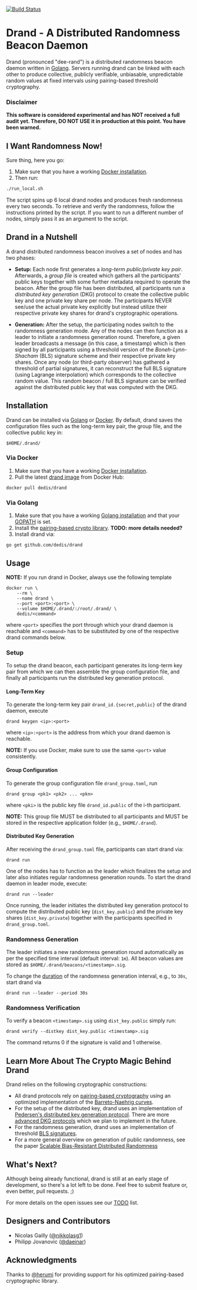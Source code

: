[![Build Status](https://travis-ci.org/dedis/drand.svg?branch=master)](https://travis-ci.org/dedis/drand)

# Drand - A Distributed Randomness Beacon Daemon

Drand (pronounced "dee-rand") is a distributed randomness beacon daemon written
in [Golang](https://golang.org/). Servers running drand can be linked with each
other to produce collective, publicly verifiable, unbiasable, unpredictable
random values at fixed intervals using pairing-based threshold cryptography.

### Disclaimer

**This software is considered experimental and has NOT received a
full audit yet. Therefore, DO NOT USE it in production at this point. You have
been warned.**

## I Want Randomness Now!

Sure thing, here you go:

1. Make sure that you have a working [Docker installation](https://docs.docker.com/engine/installation/). 
2. Then run:
```bash
./run_local.sh
```

The script spins up 6 local drand nodes and produces fresh randomness every two
seconds. To retrieve and verify the randomness, follow the instructions printed
by the script. If you want to run a different number of nodes, simply pass it as
an argument to the script.

## Drand in a Nutshell

A drand distributed randomness beacon involves a set of nodes and has two phases:

- **Setup:** Each node first generates a *long-term public/private key
    pair*. Afterwards, a *group file* is created which gathers all the
    participants' public keys together with some further metadata required to
    operate the beacon. After the group file has been distributed, all
    participants run a *distributed key generation* (DKG) protocol to create
    the collective public key and one private key share per node. The
    participants NEVER see/use the actual private key explicitly but instead
    utilize their respective private key shares for drand's cryptographic
    operations.

- **Generation:** After the setup, the participating nodes switch to the
    randomness generation mode. Any of the nodes can then function as a leader
    to initiate a randomness generation round. Therefore, a given leader broadcasts
    a message (in this case, a timestamp) which is then signed by all
    participants using a threshold version of the *Boneh-Lynn-Shacham* (BLS)
    signature scheme and their respective private key shares. Once any node (or
    third-party observer) has gathered a threshold of partial signatures, it can
    reconstruct the full BLS signature (using Lagrange interpolation) which
    corresponds to the collective random value. This random beacon / full BLS
    signature can be verified against the distributed public key that was
    computed with the DKG.

## Installation 

Drand can be installed via [Golang](https://golang.org/) or [Docker](https://www.docker.com/). 
By default, drand saves the configuration files such as the long-term key pair, the group file, 
and the collective public key in:
```
$HOME/.drand/
```

### Via Docker

1. Make sure that you have a working [Docker installation](https://docs.docker.com/engine/installation/). 
2. Pull the latest [drand image](https://hub.docker.com/r/dedis/drand/) from Docker Hub: 
```
docker pull dedis/drand
```

### Via Golang

1. Make sure that you have a working [Golang installation](https://golang.org/doc/install) and that your [GOPATH](https://golang.org/doc/code.html#GOPATH) is set.
2. Install the [pairing-based crypto library](https://github.com/dfinity/bn). **TODO: more details needed?**
3. Install drand via:
```
go get github.com/dedis/drand
```

## Usage

**NOTE:** If you run drand in Docker, always use the following template
```
docker run \ 
    --rm \ 
    --name drand \
    --port <port>:<port> \ 
    --volume $HOME/.drand/:/root/.drand/ \ 
    dedis/<command>
```
where `<port>` specifies the port through which your drand daemon is reachable
and `<command>` has to be substituted by one of the respective drand
commands below.

### Setup

To setup the drand beacon, each participant generates its long-term key pair
from which we can then assemble the group configuration file, and finally all
participants run the distributed key generation protocol.

#### Long-Term Key

To generate the long-term key pair `drand_id.{secret,public}` of the drand daemon, execute
```
drand keygen <ip>:<port>
```
where `<ip>:<port>` is the address from which your drand daemon is reachable.

**NOTE:** If you use Docker, make sure to use the same `<port>` value consistently.

#### Group Configuration

To generate the group configuration file `drand_group.toml`, run
```
drand group <pk1> <pk2> ... <pkn>
```
where `<pki>` is the public key file `drand_id.public` of the i-th participant.

**NOTE:** This group file MUST be distributed to all participants and MUST be
stored in the respective application folder (e.g., `$HOME/.drand`).

#### Distributed Key Generation

After receiving the `drand_group.toml` file, participants can start drand via:
```
drand run
```

One of the nodes has to function as the leader which finalizes the setup and
later also initiates regular randomness generation rounds. To start the drand
daemon in leader mode, execute:
```
drand run --leader
```

Once running, the leader initiates the distributed key generation protocol to
compute the distributed public key (`dist_key.public`) and the private key
shares (`dist_key.private`) together with the participants specified in
`drand_group.toml`.

### Randomness Generation

The leader initiates a new randomness generation round automatically as per the
specified time interval (default interval: `1m`). All beacon values are stored
as `$HOME/.drand/beacons/<timestamp>.sig`.

To change the [duration](https://golang.org/pkg/time/#ParseDuration) of the
randomness generation interval, e.g., to `30s`, start drand via
```
drand run --leader --period 30s
```

### Randomness Verification

To verify a beacon `<timestamp>.sig` using `dist_key.public` simply run:
```
drand verify --distkey dist_key.public <timestamp>.sig
```
The command returns 0 if the signature is valid and 1 otherwise.


## Learn More About The Crypto Magic Behind Drand

Drand relies on the following cryptographic constructions:
- All drand protocols rely on [pairing-based cryptography](https://en.wikipedia.org/wiki/Pairing-based_cryptography) using
  an optimized implementation of the [Barreto-Naehrig curves](https://github.com/dfinity/bn).
- For the setup of the distributed key, drand uses an implementation of
  [Pedersen's distributed key generation protocol](https://link.springer.com/article/10.1007/s00145-006-0347-3).
  There are more [advanced DKG protocols](https://eprint.iacr.org/2012/377.pdf) which we plan to implement in the future.
- For the randomness generation, drand uses an implementation of threshold 
  [BLS signatures](https://www.iacr.org/archive/asiacrypt2001/22480516.pdf).
- For a more general overview on generation of public randomness, see the
  paper [Scalable Bias-Resistant Distributed Randomness](https://eprint.iacr.org/2016/1067.pdf)

## What's Next?

Although being already functional, drand is still at an early stage of
development, so there's a lot left to be done. Feel free to submit feature or,
even better, pull requests. ;)

For more details on the open issues see our [TODO](https://github.com/dedis/drand/blob/master/TODO.md) list.

## Designers and Contributors

- Nicolas Gailly ([@nikkolasg1](https://twitter.com/nikkolasg1))
- Philipp Jovanovic ([@daeinar](https://twitter.com/daeinar))

## Acknowledgments

Thanks to [@herumi](https://github.com/herumi) for providing support for his
optimized pairing-based cryptographic library.
